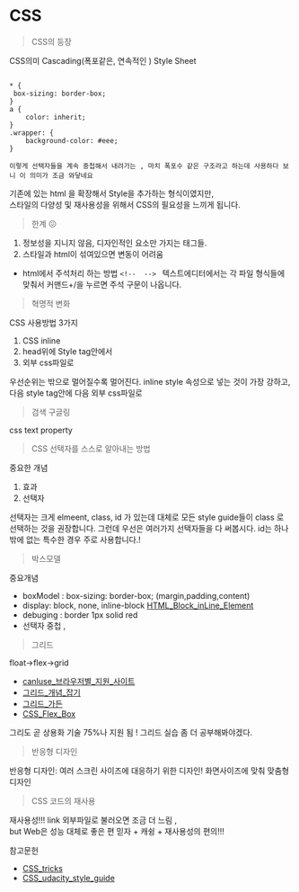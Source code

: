 # CSS

> CSS의 등장

CSS의미 Cascading(폭포같은, 연속적인 ) Style Sheet

```

* {
 box-sizing: border-box;
}
a {
    color: inherit;
}
.wrapper: {
    background-color: #eee;
}

이렇게 선택자들을 계속 중첩해서 내려가는 , 마치 폭포수 같은 구조라고 하는데 사용하다 보니 이 의미가 조금 와닿네요

```

기존에 있는 html 을 확장해서 Style을 추가하는 형식이였지만,</br>
스타일의 다양성 및 재사용성을 위해서 CSS의 필요성을 느끼게 됩니다.

> 한계 😖

1. 정보성을 지니지 않음, 디자인적인 요소만 가지는 태그들.
1. 스타일과 html이 섞여있으면 변동이 어려움

*  html에서 주석처리 하는 방법 ```<!--  --> ```
텍스트에디터에서는 각 파일 형식들에 맞춰서 커맨드+/을 누르면 주석 구문이 나옵니다.

> 혁명적 변화

CSS 사용방법 3가지

1. CSS inline
1. head위에 Style tag안에서
1. 외부 css파일로

우선순위는 밖으로 멀어질수록 멀어진다. inline style 속성으로 넣는 것이 가장 강하고, 다음 style tag안에 다음 외부 css파일로

> 검색 구글링

css text property

> CSS 선택자를 스스로 알아내는 방법

중요한 개념

1. 효과
1. 선택자

선택자는 크게 elmeent, class, id 가 있는데 대체로 모든 style guide들이 class 로 선택하는 것을 권장합니다.
그런데 우선은 여러가지 선택자들을 다 써봅시다.
id는 하나 밖에 없는 특수한 경우 주로 사용합니다.!

> 박스모델

중요개념

* boxModel : box-sizing: border-box; (margin,padding,content)
* display: block, none, inline-block [HTML_Block_inLine_Element](../../ReadMe/blockAndInLine.md)
* debuging : border 1px solid red
* 선택자 중첩 ,

> 그리드

float->flex->grid

* [canIuse_브라우저별_지원_사이트](https://caniuse.com/)
* [그리드_개념_잡기](https://css-tricks.com/snippets/css/complete-guide-grid/)
* [그리드_가든](http://cssgridgarden.com/)
* [CSS_Flex_Box](http://flexboxfroggy.com/)

그리도 곧 상용화 기술 75%나 지원 됨 !
그리드 실습 좀 더 공부해봐야겠다.

> 반응형 디자인

반응형 디자인: 여러 스크린 사이즈에 대응하기 위한 디자인! 화면사이즈에 맞춰 맞춤형 디자인

> CSS 코드의 재사용

재사용성!!!
link
외부파일로 불러오면 조금 더 느림 ,</br>
but Web은 성능 대체로 좋은 편 믿자 + 캐슁 + 재사용성의 편의!!!

참고문헌

* [CSS_tricks](https://css-tricks.com/snippets/css/a-guide-to-flexbox/)
* [CSS_udacity_style_guide](https://udacity.github.io/frontend-nanodegree-styleguide/css.html)